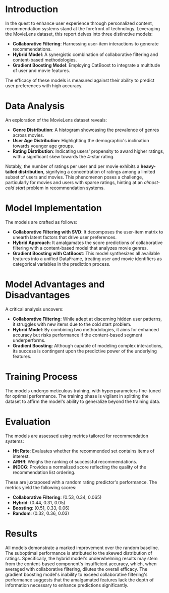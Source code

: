 # Introduction

In the quest to enhance user experience through personalized content, recommendation systems stand at the forefront of technology. Leveraging the MovieLens dataset, this report delves into three distinctive models: 

- **Collaborative Filtering**: Harnessing user-item interactions to generate recommendations.
- **Hybrid Model**: A synergistic combination of collaborative filtering and content-based methodologies.
- **Gradient Boosting Model**: Employing CatBoost to integrate a multitude of user and movie features.

The efficacy of these models is measured against their ability to predict user preferences with high accuracy.

# Data Analysis

An exploration of the MovieLens dataset reveals:

- **Genre Distribution**: A histogram showcasing the prevalence of genres across movies.
- **User Age Distribution**: Highlighting the demographic's inclination towards younger age groups.
- **Rating Distribution**: Indicating users' propensity to award higher ratings, with a significant skew towards the 4-star rating.

Notably, the number of ratings per user and per movie exhibits a **heavy-tailed distribution**, signifying a concentration of ratings among a limited subset of users and movies. This phenomenon poses a challenge, particularly for movies and users with sparse ratings, hinting at an *almost-cold start* problem in recommendation systems.

# Model Implementation

The models are crafted as follows:

- **Collaborative Filtering with SVD**: It decomposes the user-item matrix to unearth latent factors that drive user preferences.
- **Hybrid Approach**: It amalgamates the score predictions of collaborative filtering with a content-based model that analyzes movie genres.
- **Gradient Boosting with CatBoost**: This model synthesizes all available features into a unified DataFrame, treating user and movie identifiers as categorical variables in the prediction process.

# Model Advantages and Disadvantages

A critical analysis uncovers:

- **Collaborative Filtering**: While adept at discerning hidden user patterns, it struggles with new items due to the cold start problem.
- **Hybrid Model**: By combining two methodologies, it aims for enhanced accuracy but risks performance if the content-based segment underperforms.
- **Gradient Boosting**: Although capable of modeling complex interactions, its success is contingent upon the predictive power of the underlying features.

# Training Process

The models undergo meticulous training, with hyperparameters fine-tuned for optimal performance. The training phase is vigilant in splitting the dataset to affirm the model's ability to generalize beyond the training data.

# Evaluation

The models are assessed using metrics tailored for recommendation systems:

- **Hit Rate**: Evaluates whether the recommended set contains items of interest.
- **ARHR**: Weighs the ranking of successful recommendations.
- **iNDCG**: Provides a normalized score reflecting the quality of the recommendation list ordering.

These are juxtaposed with a random rating predictor's performance. The metrics yield the following scores:

- **Collaborative Filtering**: (0.53, 0.34, 0.065)
- **Hybrid**: (0.44, 0.31, 0.05)
- **Boosting**: (0.51, 0.33, 0.06)
- **Random**: (0.32, 0.36, 0.03)

# Results

All models demonstrate a marked improvement over the random baseline. The suboptimal performance is attributed to the skewed distribution of ratings. Specifically, the hybrid model's underwhelming results may stem from the content-based component's insufficient accuracy, which, when averaged with collaborative filtering, dilutes the overall efficacy. The gradient boosting model's inability to exceed collaborative filtering's performance suggests that the amalgamated features lack the depth of information necessary to enhance predictions significantly.

